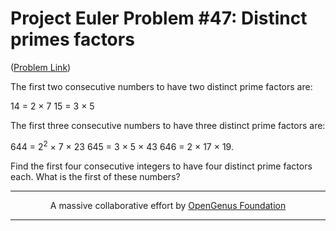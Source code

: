 # Project Euler Problem #47: Distinct primes factors

([Problem Link](https://projecteuler.net/problem=47))

The first two consecutive numbers to have two distinct prime factors are:

14 = 2 × 7
15 = 3 × 5

The first three consecutive numbers to have three distinct prime factors are:

644 = 2<sup>2</sup> × 7 × 23
645 = 3 × 5 × 43
646 = 2 × 17 × 19.

Find the first four consecutive integers to have four distinct prime factors each. What is the first of these numbers?

---

<p align="center">
	A massive collaborative effort by <a href="https://github.com/OpenGenus/cosmos">OpenGenus Foundation</a> 
</p>

---
